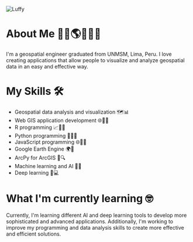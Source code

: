 ![Luffy](https://i.gifer.com/W6a8.gif)

# About Me 👋🏽🌎🔬🌐🚀
I'm a geospatial engineer graduated from UNMSM, Lima, Peru. I love creating applications that allow people to visualize and analyze geospatial data in an easy and effective way.

# My Skills 🛠️
- Geospatial data analysis and visualization 🗺️📊
- Web GIS application development 🌐👨‍💻
- R programming 📈👨‍💻
- Python programming 🐍👨‍💻
- JavaScript programming 🌐👨‍💻
- Google Earth Engine 🌍🌱
- ArcPy for ArcGIS 🌳🔍
- Machine learning and AI 🤖🧠
- Deep learning 🤯💻

# What I'm currently learning 🤓
Currently, I'm learning different AI and deep learning tools to develop more sophisticated and advanced applications. Additionally, I'm working to improve my programming and data analysis skills to create more effective and efficient solutions.
